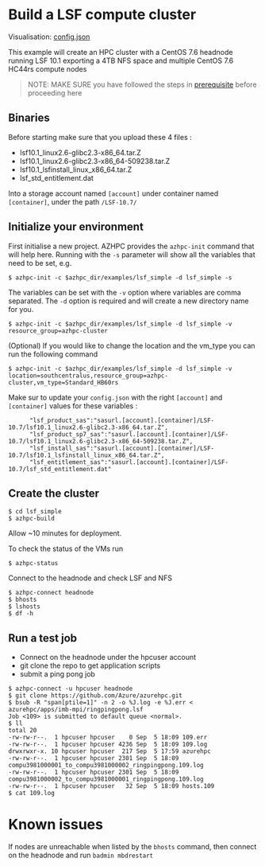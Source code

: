 # Build a LSF compute cluster

Visualisation: [config.json](https://azurehpc.azureedge.net/?o=https://raw.githubusercontent.com/Azure/azurehpc/master/examples/lsf_simple/config.json)

This example will create an HPC cluster with a CentOS 7.6 headnode running LSF 10.1 exporting a 4TB NFS space and multiple CentOS 7.6 HC44rs compute nodes

>NOTE: MAKE SURE you have followed the steps in [prerequisite](../../tutorials/prerequisites.md) before proceeding here

## Binaries
Before starting make sure that you upload these 4 files :
- lsf10.1_linux2.6-glibc2.3-x86_64.tar.Z
- lsf10.1_linux2.6-glibc2.3-x86_64-509238.tar.Z
- lsf10.1_lsfinstall_linux_x86_64.tar.Z
- lsf_std_entitlement.dat

Into a storage account named `[account]` under container named `[container]`, under the path `/LSF-10.7/`


## Initialize your environment
First initialise a new project. AZHPC provides the `azhpc-init` command that will help here.  Running with the `-s` parameter will show all the variables that need to be set, e.g.

```
$ azhpc-init -c $azhpc_dir/examples/lsf_simple -d lsf_simple -s
```

The variables can be set with the `-v` option where variables are comma separated.  The `-d` option is required and will create a new directory name for you.

```
$ azhpc-init -c $azhpc_dir/examples/lsf_simple -d lsf_simple -v resource_group=azhpc-cluster
```

(Optional) If you would like to change the location and the vm_type you can run the following command

```
$ azhpc-init -c $azhpc_dir/examples/lsf_simple -d lsf_simple -v location=southcentralus,resource_group=azhpc-cluster,vm_type=Standard_HB60rs
```

Make sur to update your `config.json` with the right `[account]` and `[container]` values for these variables :

```
      "lsf_product_sas":"sasurl.[account].[container]/LSF-10.7/lsf10.1_linux2.6-glibc2.3-x86_64.tar.Z",
      "lsf_product_sp7_sas":"sasurl.[account].[container]/LSF-10.7/lsf10.1_linux2.6-glibc2.3-x86_64-509238.tar.Z",
      "lsf_install_sas":"sasurl.[account].[container]/LSF-10.7/lsf10.1_lsfinstall_linux_x86_64.tar.Z",
      "lsf_entitlement_sas":"sasurl.[account].[container]/LSF-10.7/lsf_std_entitlement.dat"
```

## Create the cluster 

```
$ cd lsf_simple
$ azhpc-build
```

Allow ~10 minutes for deployment.

To check the status of the VMs run
```
$ azhpc-status
```
Connect to the headnode and check LSF and NFS

```
$ azhpc-connect headnode
$ bhosts
$ lshosts
$ df -h
```

## Run a test job

- Connect on the headnode under the hpcuser account
- git clone the repo to get application scripts
- submit a ping pong job

```
$ azhpc-connect -u hpcuser headnode
$ git clone https://github.com/Azure/azurehpc.git
$ bsub -R "span[ptile=1]" -n 2 -o %J.log -e %J.err < azurehpc/apps/imb-mpi/ringpingpong.lsf
Job <109> is submitted to default queue <normal>.
$ ll
total 20
-rw-rw-r--.  1 hpcuser hpcuser    0 Sep  5 18:09 109.err
-rw-rw-r--.  1 hpcuser hpcuser 4236 Sep  5 18:09 109.log
drwxrwxr-x. 10 hpcuser hpcuser  217 Sep  5 17:59 azurehpc
-rw-rw-r--.  1 hpcuser hpcuser 2301 Sep  5 18:09 compu3981000001_to_compu3981000002_ringpingpong.109.log
-rw-rw-r--.  1 hpcuser hpcuser 2301 Sep  5 18:09 compu3981000002_to_compu3981000001_ringpingpong.109.log
-rw-rw-r--.  1 hpcuser hpcuser   32 Sep  5 18:09 hosts.109
$ cat 109.log
```


# Known issues

If nodes are unreachable when listed by the `bhosts` command, then connect on the headnode and run `badmin mbdrestart`
